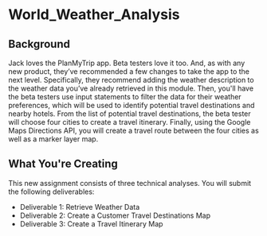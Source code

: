 # World_Weather_Analysis
## Background
Jack loves the PlanMyTrip app. Beta testers love it too. And, as with any new product, they’ve recommended a few changes to take the app to the next level. Specifically, they recommend adding the weather description to the weather data you’ve already retrieved in this module. Then, you'll have the beta testers use input statements to filter the data for their weather preferences, which will be used to identify potential travel destinations and nearby hotels. From the list of potential travel destinations, the beta tester will choose four cities to create a travel itinerary. Finally, using the Google Maps Directions API, you will create a travel route between the four cities as well as a marker layer map.

## What You're Creating
This new assignment consists of three technical analyses. You will submit the following deliverables:
- Deliverable 1: Retrieve Weather Data
- Deliverable 2: Create a Customer Travel Destinations Map
- Deliverable 3: Create a Travel Itinerary Map

